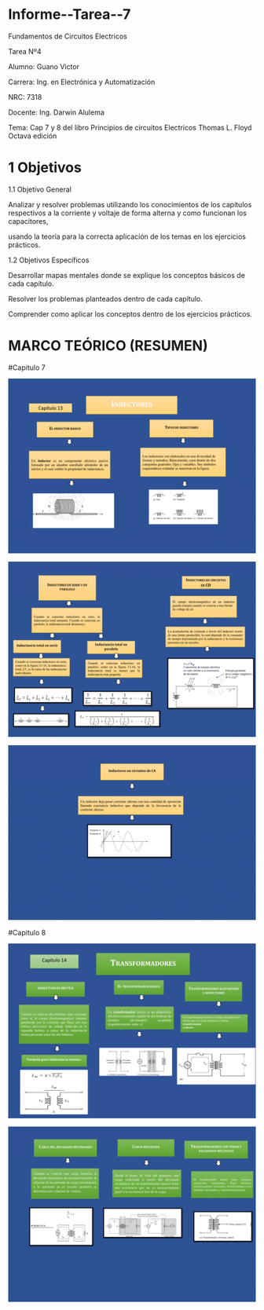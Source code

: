 
# Informe--Tarea--7

Fundamentos de Circuitos Electricos

Tarea Nº4

Alumno: Guano Victor

Carrera: Ing. en Electrónica y Automatización

NRC: 7318

Docente: Ing. Darwin Alulema

Tema: Cap 7 y 8 del libro Principios de circuitos Electricos Thomas L. Floyd Octava edición

# 1 Objetivos

1.1 Objetivo General

Analizar y resolver problemas utilizando los conocimientos de los capítulos respectivos a la corriente y voltaje de forma alterna y como funcionan los capacitores, 

usando la teoría para la correcta aplicación de los temas en los ejercicios prácticos.

1.2 Objetivos Específicos

Desarrollar mapas mentales donde se explique los conceptos básicos de cada capítulo.

Resolver los problemas planteados dentro de cada capítulo.

Comprender como aplicar los conceptos dentro de los ejercicios prácticos.

# MARCO TEÓRICO (RESUMEN)

#Capitulo 7

![image](https://github.com/arielguano/Informe--Tarea--7/blob/main/mapa%20conceptual-1.png)

![image](https://github.com/arielguano/Informe--Tarea--7/blob/main/mapa%20conceptual-2.png)

![image](https://github.com/arielguano/Informe--Tarea--7/blob/main/mapa%20conceptual-3.png)

#Capitulo 8

![image](https://github.com/arielguano/Informe--Tarea--7/blob/main/mapa%20conceptual-4.png)

![image](https://github.com/arielguano/Informe--Tarea--7/blob/main/mapa%20conceptual-5.png)

